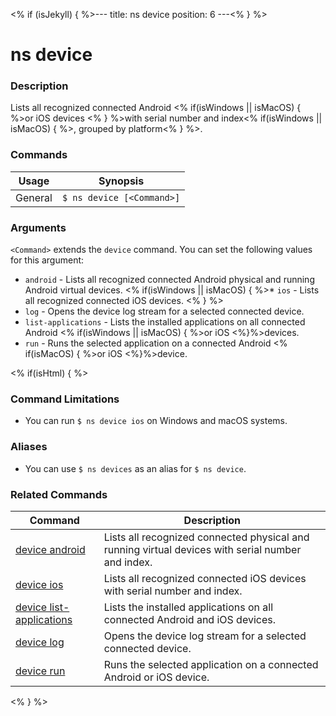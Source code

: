 <% if (isJekyll) { %>---
title: ns device
position: 6
---<% } %>

# ns device

### Description

Lists all recognized connected Android <% if(isWindows || isMacOS) { %>or iOS devices <% } %>with serial number and index<% if(isWindows || isMacOS) { %>, grouped by platform<% } %>.

### Commands

Usage | Synopsis
------|---------
General | `$ ns device [<Command>]`

### Arguments

`<Command>` extends the `device` command. You can set the following values for this argument:
* `android` - Lists all recognized connected Android physical and running Android virtual devices.
<% if(isWindows || isMacOS) { %>* `ios` - Lists all recognized connected iOS devices. <% } %>
* `log` - Opens the device log stream for a selected connected device.
* `list-applications` - Lists the installed applications on all connected Android <% if(isWindows || isMacOS) { %>or iOS <%}%>devices.
* `run` - Runs the selected application on a connected Android <% if(isMacOS) { %>or iOS <%}%>device.

<% if(isHtml) { %>

### Command Limitations

* You can run `$ ns device ios` on Windows and macOS systems.

### Aliases

* You can use `$ ns devices` as an alias for `$ ns device`.

### Related Commands

Command | Description
----------|----------
[device android](device-android.html) | Lists all recognized connected physical and running virtual devices with serial number and index.
[device ios](device-ios.html) | Lists all recognized connected iOS devices with serial number and index.
[device list-applications](device-list-applications.html) | Lists the installed applications on all connected Android and iOS devices.
[device log](device-log.html) | Opens the device log stream for a selected connected device.
[device run](device-run.html) | Runs the selected application on a connected Android or iOS device.
<% } %>